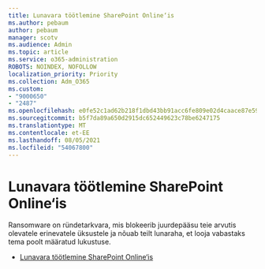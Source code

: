 ```yaml
---
title: Lunavara töötlemine SharePoint Online‘is
ms.author: pebaum
author: pebaum
manager: scotv
ms.audience: Admin
ms.topic: article
ms.service: o365-administration
ROBOTS: NOINDEX, NOFOLLOW
localization_priority: Priority
ms.collection: Adm_O365
ms.custom:
- "9000650"
- "2487"
ms.openlocfilehash: e0fe52c1ad62b218f1dbd43bb91acc6fe809e02d4caace87e59229b9fc9ec70c
ms.sourcegitcommit: b5f7da89a650d2915dc652449623c78be6247175
ms.translationtype: MT
ms.contentlocale: et-EE
ms.lasthandoff: 08/05/2021
ms.locfileid: "54067800"
---
```

# <a name="handling-ransomware-in-sharepoint-online"></a>Lunavara töötlemine SharePoint Online‘is

Ransomware on ründetarkvara, mis blokeerib juurdepääsu teie arvutis olevatele erinevatele üksustele ja nõuab teilt lunaraha, et looja vabastaks tema poolt määratud lukustuse.
- [Lunavara töötlemine SharePoint Online‘is](https://docs.microsoft.com/sharepoint/troubleshoot/security/handling-ransomware-in-sharepoint-online)
